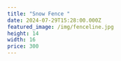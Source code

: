 ```yaml
---
title: "Snow Fence "
date: 2024-07-29T15:28:00.000Z
featured_image: /img/fenceline.jpg
height: 14
width: 16
price: 300
---
```

